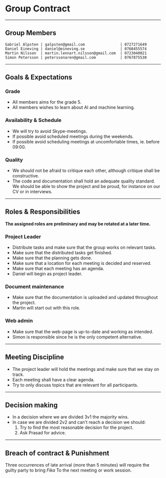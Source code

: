 # Group Contract
---
## Group Members
````
Gabriel Alpsten | galpsten@gmail.com                | 0727271649
Daniel Eineving | daniel@eineving.se                | 0768455574
Martin Nilsson  | martin.lennart.nilsson@gmail.com  | 0723040021
Simon Petersson | peterssonaren@gmail.com           | 0767875530
````

---
## Goals & Expectations

### Grade
* All members aims for the grade 5.
* All members wishes to learn about AI and machine learning.

### Availability & Schedule
* We will try to avoid Skype-meetings.
* If possible avoid scheduled meetings during the weekends.
* If possible avoid scheduling meetings at uncomfortable times, ie. before 09:00.

### Quality
* We should not be afraid to critique each other, although critique shall be constructive.
* The code and documentation shall hold an adequate quality standard. We should be able to show the project and be proud, for instance on our CV or in interviews.

---
## Roles & Responsibilities

**The assigned roles are preliminary and may be rotated at a later time.**

### Project Leader
* Distribute tasks and make sure that the group works on relevant tasks.
* Make sure that the distributed tasks get finished.
* Make sure that the planning gets done.
* Make sure that a location for each meeting is decided and reserved.
* Make sure that each meeting has an agenda.
* Daniel will begin as project leader.

### Document maintenance
* Make sure that the documentation is uploaded and updated throughout the project.
* Martin will start out with this role.

### Web admin
* Make sure that the web-page is up-to-date and working as intended.
* Simon is responsible since he is the only competent alternative.

---
## Meeting Discipline

* The project leader will hold the meetings and make sure that we stay on track.
* Each meeting shall have a clear agenda.
* Try to only discuss topics that are relevant for all participants.

---
## Decision making
* In a decision where we are divided 3v1 the majority wins.
* In case we are divided 2v2 and can't reach a decision we should:
    1. Try to find the most reasonable decision for the project.
    2. Ask Prasad for advice.

---
## Breach of contract & Punishment
Three occurrences of late arrival (more than 5 minutes) will require the guilty
party to bring *Fika* To the next meeting or work session.  
